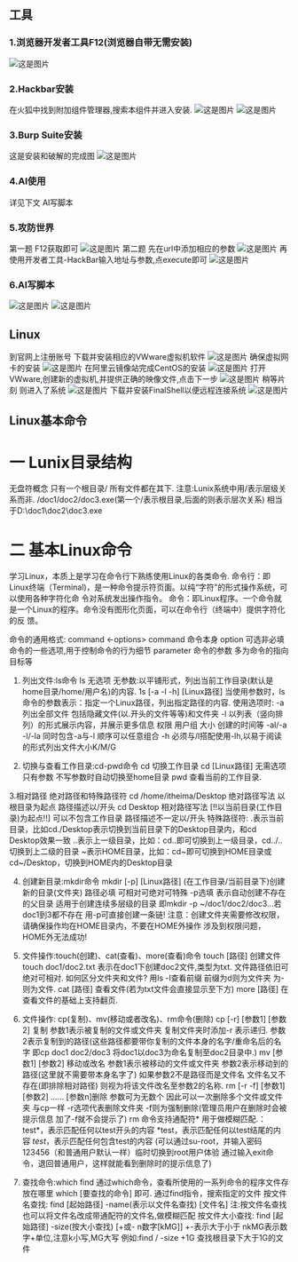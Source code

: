 ## 工具
### 1.浏览器开发者工具F12(浏览器自带无需安装)
![这是图片](https://youke1.picui.cn/s1/2025/10/26/68fe369827833.png "Magic Gardens")
### 2.Hackbar安装
在火狐中找到附加组件管理器,搜索本组件并进入安装.
![这是图片](https://youke1.picui.cn/s1/2025/10/26/68fe37cae91e4.png "Magic Gardens")
![这是图片](https://youke1.picui.cn/s1/2025/10/26/68fe387e408ca.png "Magic Gardens")
### 3.Burp Suite安装
这是安装和破解的完成图
![这是图片](https://youke1.picui.cn/s1/2025/10/26/68fe456315937.png "Magic Gardens")
### 4.AI使用
详见下文 AI写脚本
### 5.攻防世界
第一题 F12获取即可
![这是图片](https://youke1.picui.cn/s1/2025/10/26/68fe3c58db256.png "Magic Gardens")
第二题 
先在url中添加相应的参数
![这是图片](https://youke1.picui.cn/s1/2025/10/27/68fe472a7a61a.png "Magic Gardens")
再使用开发者工具-HackBar输入地址与参数,点execute即可
![这是图片](https://youke1.picui.cn/s1/2025/10/27/68fe481c2215a.png "Magic Gardens")
### 6.AI写脚本
![这是图片](https://youke1.picui.cn/s1/2025/10/26/68fe3e6171208.png "Magic Gardens")
![这是图片](https://youke1.picui.cn/s1/2025/10/26/68fe3f1c876d8.png "Magic Gardens")
## Linux
到官网上注册账号 下载并安装相应的VWware虚拟机软件
![这是图片](https://youke1.picui.cn/s1/2025/10/27/68ff5b88b37e9.png "Magic Gardens")
确保虚拟网卡的安装
![这是图片](https://youke1.picui.cn/s1/2025/10/27/68ff5c54da570.png "Magic Gardens")
在阿里云镜像站完成CentOS的安装
![这是图片](https://youke1.picui.cn/s1/2025/10/27/68ff5d4d9017a.png "Magic Gardens")
打开VWware,创建新的虚拟机,并提供正确的映像文件,点击下一步
![这是图片](https://youke1.picui.cn/s1/2025/10/27/68ff718aa5c12.png "Magic Gardens")
稍等片刻 则进入了系统
![这是图片](https://youke1.picui.cn/s1/2025/10/27/68ff75a0004af.png "Magic Gardens")
下载并安装FinalShell以便远程连接系统
![这是图片](https://youke1.picui.cn/s1/2025/10/27/68ff781974958.png "Magic Gardens")
## Linux基本命令
# 一 Lunix目录结构
无盘符概念 只有一个根目录/ 所有文件都在其下.
注意:Lunix系统中用/表示层级关系而非\.
/doc1/doc2/doc3.exe(第一个/表示根目录,后面的则表示层次关系)
相当于D:\doc1\doc2\doc3.exe

# 二 基本Linux命令
学习Linux，本质上是学习在命令行下熟练使用Linux的各类命令.
命令行：即Linux终端（Terminal)，是一种命令提示符页面。以纯“字符”的形式操作系统，可以使用各种字符化命
令对系统发出操作指令。
命令：即Linux程序。一个命令就是一个Linux的程序。命令没有图形化页面，可以在命令行（终端中）提供字符化的反
馈。

命令的通用格式:
command <-options> <parameter>
command 命令本身
option 可选非必填 命令的一些选项,用于控制命令的行为细节
parameter 命令的参数 多为命令的指向目标等

1. 列出文件:ls命令
ls 无选项 无参数:以平铺形式，列出当前工作目录(默认是home目录/home/用户名)的内容.
1s [-а -l -h] [Linux路径]
当使用参数时，ls命令的参数表示：指定一个Linux路径，列出指定路径的内容.
使用选项时:
-a 列出全部文件 包括隐藏文件(以.开头的文件等等)和文件夹
-l 以列表（竖向排列）的形式展示内容，并展示更多信息 权限 用户组 大小 创建的时间等
-al/-a -l/-la 同时包含-a与-l 顺序可以任意组合
-h 必须与/l搭配使用-lh,以易于阅读的形式列出文件大小K/M/G

2. 切换与查看工作目录:cd-pwd命令
cd 切换工作目录
cd [Linux路径] 无需选项 只有参数 不写参数时自动切换至home目录
pwd 查看当前的工作目录.

3.相对路径 绝对路径和特殊路径符
cd /home/itheima/Desktop 绝对路径写法 以根目录为起点 路径描述以/开头
cd Desktop 相对路径写法 [!!以当前目录(工作目录)为起点!!] 可以不包含工作目录 路径描述不一定以/开头
特殊路径符:
.表示当前目录，比如cd./Desktop表示切换到当前目录下的Desktop目录内，和cd Desktop效果一致
..表示上一级目录，比如：cd..即可切换到上一级目录，cd../..切换到上二级的目录
~表示HOME目录，比如：cd~即可切换到HOME目录或cd~/Desktop，切换到HOME内的Desktop目录

4. 创建新目录:mkdir命令
mkdir [-p] [Linux路径] (在工作目录/当前目录下)创建新的目录(文件夹)
路径必填 可相对可绝对可特殊
-p选填 表示自动创建不存在的父目录 适用于创建连续多层级的目录
即mkdir -p ~/doc1/doc2/doc3...若doc1到3都不存在 用-p可直接创建一条链!
注意：创建文件夹需要修改权限，请确保操作均在HOME目录内，不要在HOME外操作
涉及到权限问题，HOME外无法成功!

5. 文件操作:touch(创建)、cat(查看)、more(查看)命令
touch [路径] 创建文件
touch doc1/doc2.txt 表示在doc1下创建doc2文件,类型为txt.
文件路径依旧可绝对可相对.
如何区分文件夹和文件?
用ls -l查看前缀 前缀为d则为文件夹 为-则为文件.
cat [路径] 查看文件(若为txt文件会直接显示至下方)
more [路径] 在查看文件的基础上支持翻页.

6. 文件操作: cp(复制)、mv(移动或者改名)、rm命令(删除)
cp [-r] [参数1] [参数2] 复制
参数1表示被复制的文件或文件夹 复制文件夹时添加-r 表示递归.
参数2表示复制到的路径(这些路径都要带你复制的文件本身的名字/重命名后的名字 即cp doc1 doc2/doc3 将doc1以doc3为命名复制至doc2目录中.)
mv [参数1] [参数2] 移动或改名
参数1表示被移动的文件或文件夹
参数2表示移动到的路径(这里就不需要带本身名字了) 如果参数2不是路径而是文件名 文件名又不存在(即排除相对路径) 
则视为将该文件改名至参数2的名称.
rm [-r -f] [参数1] [参数2] ...... [参数n]删除
参数可为无数个 因此可以一次删除多个文件或文件夹
与cp一样 -r选项代表删除文件夹
-f则为强制删除(管理员用户在删除时会被提示信息 加了-f就不会提示了)
rm 命令支持通配符* 用于做模糊匹配.：
test*，表示匹配任何以test开头的内容
*test，表示匹配任何以test结尾的内容
*test*，表示匹配任何包含test的内容
(可以通过su-root，并输入密码123456（和普通用户默认一样）临时切换到root用户体验
通过输入exit命令，退回普通用户，这样就能看到删除时的提示信息了)

7. 查找命令:which find
通过which命令，查看所使用的一系列命令的程序文件存放在哪里
which [要查找的命令] 即可.
通过find指令，搜索指定的文件
按文件名查找:
find [起始路径] -name(表示以文件名查找) [文件名]
注:按文件名查找也可以将文件名改成带通配符的文件名,做模糊匹配
按文件大小查找:
find [起始路径] -size(按大小查找) [+或- n数字[kMG]]
+-表示大于小于
nkMG表示数字+单位,注意k小写,MG大写
例如:find / -size +1G 查找根目录下大于1G的文件
